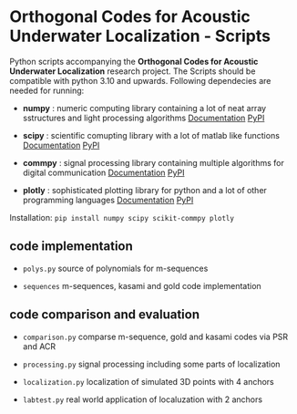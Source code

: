 # Orthogonal Codes for Acoustic Underwater Localization - Scripts

Python scripts accompanying the **Orthogonal Codes for Acoustic Underwater Localization** research project. The Scripts should be compatible with python 3.10 and upwards. Following dependecies are needed for running:

- **numpy**
: numeric computing library containing a lot of neat array sstructures and light processing algorithms
    [Documentation](https://numpy.org/doc/stable/) [PyPI](https://pypi.org/project/numpy/)

- **scipy**
: scientific comupting library with a lot of matlab like functions
    [Documentation](https://docs.scipy.org/doc/scipy/) [PyPI](https://pypi.org/project/scipy/)

- **commpy**
: signal processing library containing multiple algorithms for digital communication
    [Documentation](https://commpy.readthedocs.io/en/latest/) [PyPI](https://pypi.org/project/scikit-commpy/)

- **plotly**
: sophisticated plotting library for python and a lot of other programming languages
    [Documentation](https://plotly.com/python/) [PyPI](https://pypi.org/project/plotly/)

Installation:
`pip install numpy scipy scikit-commpy plotly`

## code implementation

- `polys.py`
    source of polynomials for m-sequences

- `sequences`
    m-sequences, kasami and gold code implementation

## code comparison and evaluation

- `comparison.py`
    comparse m-sequence, gold and kasami codes via PSR and ACR

- `processing.py`
    signal processing including some parts of localization

- `localization.py`
    localization of simulated 3D points with 4 anchors

- `labtest.py`
    real world application of localuzation with 2 anchors